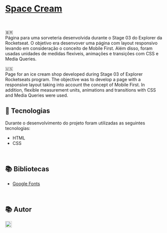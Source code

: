 # [Space Cream](https://eduardovisconti.github.io/space-cream-responsive/)

<br>

🇧🇷
<br>
Página para uma sorveteria desenvolvida durante o Stage 03 do Explorer da Rocketseat. O objetivo era desenvover uma página com layout responsivo levando em consideração o conceito de Mobile First. Além disso, foram usadas unidades de medidas flexíveis, animações e transições com CSS e Media Queries.
<br>

🇺🇸
<br>
Page for an ice cream shop developed during Stage 03 of Explorer Rocketseats program. The objective was to develop a page with a responsive layout taking into account the concept of Mobile First. In addition, flexible measurement units, animations and transitions with CSS and Media Queries were used.
<br>

## 🚀 Tecnologias
Durante o desenvolvimento do projeto foram utilizadas as seguintes tecnologias:
* HTML
* CSS

<br>

## 📚 Bibliotecas
* [Google Fonts](https://fonts.google.com/)

<br>

## 📚 Autor
<a href="https://www.linkedin.com/in/eduardo-visconti/" target="_blank"><img align="left" src="https://raw.githubusercontent.com/yushi1007/yushi1007/main/images/linkedin.svg" alt="" width="21px"/></a>
